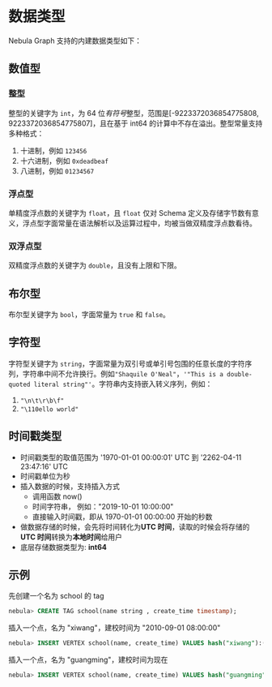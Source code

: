 # 数据类型

Nebula Graph 支持的内建数据类型如下：

## 数值型

### 整型

整型的关键字为 `int`，为 64 位*有符号*整型，范围是[-9223372036854775808, 9223372036854775807]，且在基于 int64 的计算中不存在溢出。整型常量支持多种格式：

  1. 十进制，例如 `123456`
  1. 十六进制，例如 `0xdeadbeaf`
  1. 八进制，例如 `01234567`

### 浮点型

单精度浮点数的关键字为 `float`，且 `float` 仅对 Schema 定义及存储字节数有意义，浮点型字面常量在语法解析以及运算过程中，均被当做双精度浮点数看待。

### 双浮点型

双精度浮点数的关键字为 `double`，且没有上限和下限。

## 布尔型

布尔型关键字为 `bool`，字面常量为 `true` 和 `false`。

## 字符型

字符型关键字为 `string`，字面常量为双引号或单引号包围的任意长度的字符序列，字符串中间不允许换行。例如`"Shaquile O'Neal"`，`'"This is a double-quoted literal string"'`。字符串内支持嵌入转义序列，例如：

  1. `"\n\t\r\b\f"`
  1. `"\110ello world"`

## 时间戳类型

- 时间戳类型的取值范围为 '1970-01-01 00:00:01' UTC  到  '2262-04-11 23:47:16' UTC
- 时间戳单位为秒
- 插入数据的时候，支持插入方式
  - 调用函数 now()
  - 时间字符串， 例如："2019-10-01 10:00:00"
  - 直接输入时间戳，即从 1970-01-01 00:00:00 开始的秒数
- 做数据存储的时候，会先将时间转化为**UTC 时间**，读取的时候会将存储的**UTC 时间**转换为**本地时间**给用户
- 底层存储数据类型为: **int64**

## 示例

先创建一个名为 school 的 tag

```sql
nebula> CREATE TAG school(name string , create_time timestamp);
```

插入一个点，名为 "xiwang"，建校时间为 "2010-09-01 08:00:00"

```sql
nebula> INSERT VERTEX school(name, create_time) VALUES hash("xiwang"):("xiwang", "2010-09-01 08:00:00")
```

插入一个点，名为 "guangming"，建校时间为现在

```sql
nebula> INSERT VERTEX school(name, create_time) VALUES hash("guangming"):("guangming", now())
```
